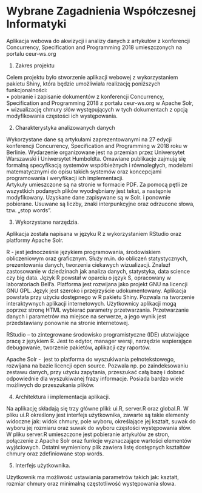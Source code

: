 # Wybrane Zagadnienia Współczesnej Informatyki  
  
Aplikacja webowa do akwizycji i analizy danych z artykułów z konferencji Concurrency, Specification and Programming 2018 umieszczonych na portalu ceur-ws.org  
  
1. Zakres projektu  
  
Celem projektu było stworzenie aplikacji webowej z wykorzystaniem pakietu Shiny, która będzie umożliwiała realizację poniższych funkcjonalności:  
    • pobranie i zapisanie dokumentów z konferencji Concurrency, Specification and Programming 2018 z portalu ceur-ws.org w Apache Solr,  
    • wizualizację chmury słów występujących w tych dokumentach z opcją modyfikowania częstości ich występowania.  
  
2. Charakterystyka analizowanych danych  
  
Wykorzystane dane są artykułami zaprezentowanymi na 27 edycji konferencji Concurrency, Specification and Programming w 2018 roku w Berlinie. Wydarzenie organizowane jest na przemian przez Uniwersytet Warszawski i Uniwersytet Humboldta. Omawiane publikacje zajmują się formalną specyfikacją systemów współbieżnych i równoległych, modelami matematycznymi do opisu takich systemów oraz koncepcjami programowania i weryfikacji ich implementacji.  
	Artykuły umieszczone są na stronie w formacie PDF. Za pomocą pętli ze wszystkich podanych plików wyodrębniany jest tekst, a następnie modyfikowany. Uzyskane dane zapisywane są w Solr. i ponownie pobierane. Usuwane są liczby, znaki interpunkcyjne oraz odrzucone słowa, tzw. „stop words”.  
  
3. Wykorzystane narzędzia.  
  
Aplikacja została napisana w języku R z wykorzystaniem RStudio oraz platformy Apache Solr.  
  
R - jest jednocześnie językiem programowania, środowiskiem obliczeniowym oraz graficznym. Służy m.in. do obliczeń statystycznych, prezentowania danych,  tworzenia ciekawych wizualizacji. Znalazł zastosowanie w dziedzinach jak analiza danych, statystyka, data science czy big data.  Język R powstał w oparciu o język S, opracowany w laboratoriach Bell’a. Platforma jest rozwijana jako projekt GNU na licencji GNU GPL. Język jest szeroko i przejrzyście udokumentowany. 
Aplikacja powstała przy użyciu dostępnego w R pakietu Shiny. Pozwala na tworzenie interaktywnych aplikacji internetowych. Użytkownicy aplikacji mogą poprzez stronę HTML wybierać parametry przetwarzania. Przetwarzanie danych i parametrów ma miejsce na serwerze, a jego wynik jest przedstawiany ponownie na stronie internetowej. 
  
RStudio – to zintegrowane środowisko programistyczne (IDE) ułatwiające pracę z językiem R. Jest to edytor, manager wersji, narzędzie wspierające debugowanie, tworzenie pakietów, aplikacji czy raportów. 
  
Apache Solr -  jest to platforma do wyszukiwania pełnotekstowego, rozwijana na bazie licencji open source. Pozwala np. po zaindeksowaniu zestawu danych, przy użyciu zapytania, przeszukać całą bazę i dobrać odpowiednie dla wyszukiwanej frazy informacje. Posiada bardzo wiele możliwych do przeszukania plików.
  
4. Architektura i implementacja aplikacji.  
  
Na aplikację składają się trzy główne pliki: ui.R, server.R oraz global.R. W pliku ui.R określony jest interfejs użytkownika, zawarte są takie elementy widoczne jak: widok chmury,  pole wyboru, określające jej kształt, suwak do wyboru jej rozmiaru oraz suwak do wyboru częstości występowania słów. W pliku server.R umieszczone jest pobieranie artykułów ze stron, połączenie z Apache Solr oraz funkcje wyznaczające wartości elementów wyjściowych. Ostatni wymieniony plik zawiera listę dostępnych kształtów chmury oraz zdefiniowane stop words.  
  
5. Interfejs użytkownika.  
  
Użytkownik ma możliwość ustawiania parametrów takich jak: kształt, rozmiar chmury oraz minimalną częstotliwość występowania słowa. 

